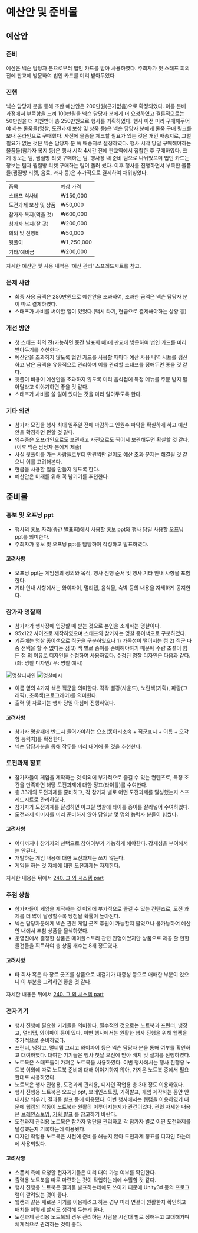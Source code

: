 # 예산안 및 준비물

## 예산안

### 준비

예산은 넥슨 담당자 분으로부터 법인 카드를 받아 사용하였다. 주최자가 첫 스태프 회의 전에 판교에 방문하여 법인 카드를 미리 받아두었다.

### 진행

넥슨 담당자 분을 통해 초반 예산안은 200만원(근거없음)으로 확정되었다. 이를 분배 과정에서 부족함을 느껴 100만원을 넥슨 담당자 분에게 더 요청하였고 결론적으로는 50만원을 더 지원받아 총 250만원으로 행사를 기획하였다.
행사 이전 미리 구매해두어야 하는 물품들(명찰, 도전과제 보상 및 상품 등)은 넥슨 담당자 분에게 물품 구매 링크를 보내 온라인으로 구매했다.
사전에 물품을 체크할 필요가 있는 것은 개인 배송지로, 그럴 필요가 없는 것은 넥슨 담당자 분 쪽 배송지로 설정하였다.
행사 시작 당일 구매해야하는 물품들(참가자 복지 등)은 행사 시작 4시간 전에 판교역에서 집합한 후 구매하였다. 크게 장보는 팀, 찜질방 티켓 구매하는 팀, 행사장 내 준비 팀으로 나뉘었으며 법인 카드는 장보는 팀과 찜질방 티켓 구매하는 팀이 돌려 썼다.
이후 행사를 진행하면서 부족한 물품들(찜질방 티켓, 음료, 과자 등)은 추가적으로 결제하여 채워넣었다.

<table>
<tr><td>품목</td><td>예상 가격</td></tr>
<tr><td>스태프 식사비</td><td>₩150,000</td></tr>
<tr><td>도전과제 보상 및 상품</td><td>₩50,000</td></tr>
<tr><td>참가자 복지(먹을 것)</td><td>₩600,000</td></tr>
<tr><td>침가자 복지(잘 곳)</td><td>₩200,000</td></tr>
<tr><td>회의 및 진행비</td><td>₩50,000</td></tr>
<tr><td>뒷풀이</td><td>₩1,250,000</td></tr>
<tr><td>기타/예비금</td><td>₩200,000</td></tr>
</table>

자세한 예산안 및 사용 내역은 '예산 관리' 스프레드시트를 참고.

### 문제 사안

* 최종 사용 금액은 280만원으로 예산안을 초과하여, 초과한 금액은 넥슨 담당자 분이 따로 결제하였다.
* 스태프가 사비를 써야할 일이 있었다.(택시 타기, 현금으로 결제해야하는 상황 등)

### 개선 방안

* 첫 스태프 회의 전(가능하면 중간 발표회 때)에 판교에 방문하여 법인 카드를 미리 받아두기를 추천한다.
* 예산안을 초과하지 않도록 법인 카드를 사용할 때마다 예산 사용 내역 시트를 갱신하고 남은 금액을 유동적으로 관리하며 이를 관리할 스태프를 정해두면 좋을 것 같다.
* 뒷풀이 비용이 예산안을 초과하지 않도록 미리 음식점에 특정 메뉴를 주문 받지 말아달라고 이야기하면 좋을 것 같다.
* 스태프가 사비를 쓸 일이 있다는 것을 미리 알아두도록 한다.

### 기타 의견

* 참가자 모집을 행사 최대 일주일 전에 마감하고 인원수 파악을 확실하게 하고 예산안을 확정하면 편할 것 같다.
* 영수증은 오프라인으로도 보관하고 사진으로도 찍어서 보관해두면 확실할 것 같다. (이후 넥슨 담당자 분에게 제출)
* 사실 뒷풀이를 가는 사람들로부터 만원씩만 걷어도 예산 초과 문제는 해결될 것 같으니 이를 고려해본다.
* 현금을 사용할 일을 만들지 않도록 한다.
* 예산안은 미래를 위해 꼭 남기기를 추천한다.

## 준비물

### 홍보 및 오프닝 ppt

* 행사의 홍보 자리(중간 발표회)에서 사용할 홍보 ppt와 행사 당일 사용할 오프닝 ppt를 의미한다.
* 주최자가 홍보 및 오프닝 ppt를 담당하여 작성하고 발표하였다.

#### 고려사항

* 오프닝 ppt는 게임잼의 정의와 목적, 행사 진행 순서 및 행사 기타 안내 사항을 포함한다.
* 기타 안내 사항에서는 와이파이, 멀티탭, 음식물, 숙박 등의 내용을 자세하게 공지한다.

### 참가자 명찰패

* 참가자가 행사장에 입장할 때 받는 것으로 본인을 소개하는 명찰이다.
* 95x122 사이즈로 제작하였으며 스태프와 참가자는 명찰 종이색으로 구분하였다.
* 기존에는 명찰 종이색으로 직군을 구분하였으나 1) 가독성이 떨어지는 점 2) 직군 다중 선택을 할 수 없다는 점 3) 색 별로 종이를 준비해야하기 때문에 수량 조절이 힘든 점 의 이유로 디자인을 수정하여 사용하였다. 수정된 명찰 디자인은 다음과 같다. (좌: 명찰 디자인/ 우: 명찰 예시)

![명찰디자인](220.예산안-및-준비물.명찰디자인.png)
![명찰예시](220.예산안-및-준비물.명찰예시.png)

* 이름 옆의 4가지 색은 직군을 의미한다. 각각 빨강(사운드), 노란색(기획),  파랑(그래픽), 초록색(프로그래머)를 의미한다.
* 출력 및 자르기는 행사 당일 아침에 진행하였다.

#### 고려사항

* 참가자 명찰패에 반드시 들어가야하는 요소(동아리소속 + 직군표시 + 이름 + 오각형 능력치)를 확정한다.
* 넥슨 담당자분을 통해 작두를 미리 대여해 둘 것을 추천한다.

### 도전과제 징표

* 참가자들이 게임을 제작하는 것 이외에 부가적으로 즐길 수 있는 컨텐츠로, 특정 조건을 만족하면 해당 도전과제에 대한 징표(타이틀)를 수여한다.
* 총 33개의 도전과제를 준비하고, 각 참가자 별로 어떤 도전과제를 달성했는지 스프레드시트로 관리하였다.
* 참가자가 도전과제를 달성하면 아크릴 명찰에 타이틀 종이를 잘라넣어 수여하였다.
* 도전과제 이미지를 미리 준비하지 않아 당일날 몇 명의 능력자 분들이 힘썼다.

#### 고려사항

* 어디까지나 참가자의 선택으로 참여여부가 가능하게 해야한다. 강제성을 부여해서는 안된다.
* 개발하는 게임 내용에 대한 도전과제는 쓰지 않는다.
* 게임을 하는 것 자체에 대한 도전과제는 자제한다.

자세한 내용은 뒤에서 [240. 그 외 시스템 part](240.그-외-시스템.md)

### 추첨 상품

* 참가자들이 게임을 제작하는 것 이외에 부가적으로 즐길 수 있는 컨텐츠로, 도전 과제를 더 많이 달성할수록 당첨될 확률이 높아진다.
* 넥슨 담당자분에게 넥슨 관련 게임 굿즈 후원이 가능할지 물었으나 불가능하여 예산안 내에서 추첨 상품을 물색하였다.
* 운영진에서 결정한 상품은 메이플스토리 관련 인형이었지만 상품으로 제공 할 만한 물건들을 획득하여 총 상품 개수는 8개 정도였다.

#### 고려사항

* 타 회사 혹은 타 장르 굿즈를 상품으로 내걸기가 대중성 등으로 애매한 부분이 있으니 이 부분을 고려하면 좋을 것 같다.

자세한 내용은 뒤에서 [240. 그 외 시스템 part](240.그-외-시스템.md)

### 전자기기

* 행사 진행에 필요한 기기들을 의미한다. 필수적인 것으로는 노트북과 프린터, 냉장고, 멀티탭, 와이파이 등이 있다. 이번 행사에서는 원활한 행사 진행을 위해 웹캠을 추가적으로 준비하였다.
* 프린터, 냉장고, 멀티탭 그리고 와이파이 등은 넥슨 담당자 분을 통해 여부를 확인하고 대여하였다. 대여한 기기들은 행사 첫날 오전에 받아 배치 및 설치를 진행하였다.
* 노트북은 스태프들이 가져온 노트북을 사용하였다. 이번 행사에서는 행사 진행용 노트북 이외에 따로 노트북 준비에 대해 이야기하지 않아, 가져온 노트북 중에서 필요한대로 사용하였다.
* 노트북은 행사 진행용, 도전과제 관리용, 디자인 작업용 총 3대 정도 이용하였다. 
* 행사 진행용 노트북은 오프닝 ppt, 브레인스토밍, 기획발표, 게임 제작하는 동안 안내사항 띄우기, 결과물 발표 등에 이용됐다. 이번 행사에서는 웹캠을 이용하였기 때문에 웹캠의 작동이 노트북과 원활히 이루어지는지가 관건이었다. 관련 자세한 내용은 [브레인스토밍](320.브레인스토밍.md), [기획 발표](330.기획-발표.md) 를 참고하기 바란다.
* 도전과제 관리용 노트북은 참가자 명단을 관리하고 각 참가자 별로 어떤 도전과제를 달성했는지 기록하는데 이용됐다.
* 디자인 작업용 노트북은 사전에 준비를 해놓지 않아 도전과제 징표를 디자인 하는데에 사용되었다.

#### 고려사항

* 스폰서 측에 요청할 전자기기들은 미리 대여 가능 여부를 확인한다.
* 출력용 노트북을 따로 마련하는 것이 작업하는데에 수월할 것 같다.
* 행사 진행용 노트북은 결과물 발표하는데에도 쓰이기 때문에 Unity3d 등의 프로그램이 깔려있는 것이 좋다.
* 웹캠과 같은 새로운 기기를 이용하려고 하는 경우 미리 연결이 원활한지 확인하고 배치를 어떻게 할지도 생각해 두는게 좋다.
* 도전과제 관리용 노트북의 경우 관리하는 사람을 시간대 별로 정해두고 교대해가며 체계적으로 관리하는 것이 좋다. 
